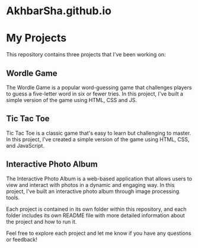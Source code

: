 # AkhbarSha.github.io
# My Projects

This repository contains three projects that I've been working on:

## Wordle Game

The Wordle Game is a popular word-guessing game that challenges players to guess a five-letter word in six or fewer tries. In this project, I've built a simple version of the game using HTML, CSS and JS.

## Tic Tac Toe

Tic Tac Toe is a classic game that's easy to learn but challenging to master. In this project, I've created a simple version of the game using HTML, CSS, and JavaScript.

## Interactive Photo Album

The Interactive Photo Album is a web-based application that allows users to view and interact with photos in a dynamic and engaging way. In this project, I've built an interactive photo album through image processing tools.

Each project is contained in its own folder within this repository, and each folder includes its own README file with more detailed information about the project and how to run it.

Feel free to explore each project and let me know if you have any questions or feedback!

